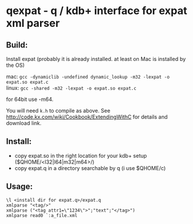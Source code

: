 qexpat - q / kdb+ interface for expat xml parser
======

Build:
------

Install expat (probably it is already installed. at least on Mac is installed by the OS)  

mac: `gcc -dynamiclib -undefined dynamic_lookup -m32 -lexpat -o expat.so expat.c`  
linux: `gcc -shared -m32 -lexpat -o expat.so expat.c`  

for 64bit use -m64.  

You will need `k.h` to compile as above. 
See http://code.kx.com/wiki/Cookbook/ExtendingWithC for details and download link. 

Install:
------

- copy expat.so in the right location for your kdb+ setup ($QHOME/&lt;l32|l64|m32|m64&gt;/)
- copy expat.q in a directory searchable by q (i use $QHOME/c)

Usage:
------
```
\l <install dir for expat.q>/expat.q  
xmlparse "<tag/>"  
xmlparse ("<tag attr1=\"1234\">";"text";"</tag>")  
xmlparse read0 `:a_file.xml
```
